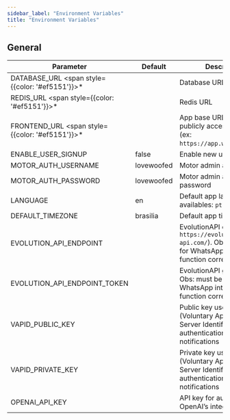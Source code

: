 ```yaml
---
sidebar_label: "Environment Variables"
title: "Environment Variables"
---
```


## General

| Parameter | Default | Description |
| ------ | ------ | ------ |
| DATABASE_URL <span style={{color: '#ef5151'}}>\*</span> |  | Database URL  |
| REDIS_URL <span style={{color: '#ef5151'}}>\*</span> |  | Redis URL|
| FRONTEND_URL <span style={{color: '#ef5151'}}>\*</span> |  | App base URL. Should be publicly accessible URL (ex: `https://app.woofedcrm.com`) |
| ENABLE_USER_SIGNUP | false | Enable new user sign ups. |
| MOTOR_AUTH_USERNAME | lovewoofed | Motor admin access user |
| MOTOR_AUTH_PASSWORD | lovewoofed | Motor admin access password |
| LANGUAGE  | en | Default app language, availables: `pt-BR, es, en` |
| DEFAULT_TIMEZONE  | brasilia | Default app timezone |
| EVOLUTION_API_ENDPOINT  |  | EvolutionAPI endpoint (ex: `https://evolution-api.com/`). Obs: must be set for WhatsApp integration to function correctly. |
| EVOLUTION_API_ENDPOINT_TOKEN  |  | EvolutionAPI global key. Obs: must be set for WhatsApp integration to function correctly. |
| VAPID_PUBLIC_KEY  |  | Public key used for VAPID (Voluntary Application Server Identification) authentication in web push notifications |
| VAPID_PRIVATE_KEY  |  | Private key used for VAPID (Voluntary Application Server Identification) authentication in web push notifications |
| OPENAI_API_KEY  |  | API key for authenticating OpenAI’s integrations |
